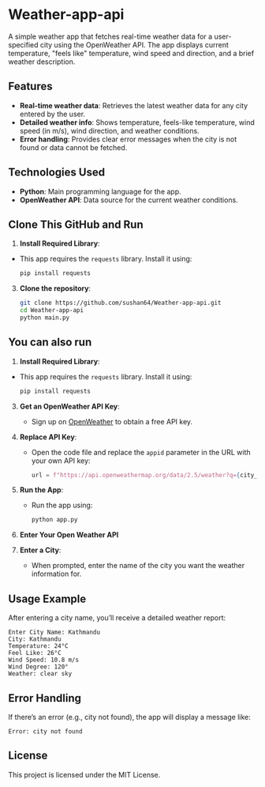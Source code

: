 # Weather-app-api

A simple weather app that fetches real-time weather data for a user-specified city using the OpenWeather API. The app displays current temperature, "feels like" temperature, wind speed and direction, and a brief weather description.

## Features
- **Real-time weather data**: Retrieves the latest weather data for any city entered by the user.
- **Detailed weather info**: Shows temperature, feels-like temperature, wind speed (in m/s), wind direction, and weather conditions.
- **Error handling**: Provides clear error messages when the city is not found or data cannot be fetched.

## Technologies Used
- **Python**: Main programming language for the app.
- **OpenWeather API**: Data source for the current weather conditions.

## Clone This GitHub and Run

1. **Install Required Library**:

  - This app requires the `requests` library. Install it using:
      ```bash
      pip install requests
      ```

3. **Clone the repository**:
    ```bash
    git clone https://github.com/sushan64/Weather-app-api.git
    cd Weather-app-api
    python main.py
    ```

## You can also run

1. **Install Required Library**:
 - This app requires the `requests` library. Install it using:
      ```bash
      pip install requests
      ```

3. **Get an OpenWeather API Key**:
    - Sign up on [OpenWeather](https://openweathermap.org/api) to obtain a free API key.

4. **Replace API Key**:
    - Open the code file and replace the `appid` parameter in the URL with your own API key:
      ```python
      url = f"https://api.openweathermap.org/data/2.5/weather?q={city_name}&units=metric&appid=YOUR_API_KEY"
      ```

5. **Run the App**:
    - Run the app using:
      ```bash
      python app.py
      ```
6. **Enter Your Open Weather API**

5. **Enter a City**:
    - When prompted, enter the name of the city you want the weather information for.

## Usage Example

After entering a city name, you’ll receive a detailed weather report:

```plaintext
Enter City Name: Kathmandu
City: Kathmandu
Temperature: 24°C
Feel Like: 26°C
Wind Speed: 10.8 m/s
Wind Degree: 120°
Weather: clear sky
```

## Error Handling
If there’s an error (e.g., city not found), the app will display a message like:

```plaintext
Error: city not found
```

## License
This project is licensed under the MIT License.
